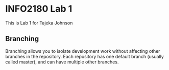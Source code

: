 # INFO2180 Lab 1

This is Lab 1 for Tajeka Johnson

## Branching
Branching allows you to isolate development work without
affecting other branches in the repository. Each repository
has one default branch (usually called master), and can have
multiple other branches.

